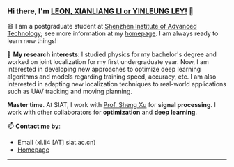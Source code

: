 ### Hi there, I'm [LEON, XIANLIANG LI or YINLEUNG LEY!](https://yinleung.github.io) 👋

😄 I am a postgraduate student at [Shenzhen Institute of Advanced Technology](https://www.siat.ac.cn/); see more information at my [homepage](https://yinleung.github.io). I am always ready to learn new things!

🌱 **My research interests**: I studied physics for my bachelor's degree and worked on joint localization for my first undergraduate year. Now, I am interested in developing new approaches to optimize deep learning algorithms and models regarding training speed, accuracy, etc. I am also interested in adapting new localization techniques to real-world applications such as UAV tracking and moving planning.  

**Master time**. At SIAT, I work with [Prof. Sheng Xu](https://scholar.google.com/citations?user=nLsqCz4AAAAJ&hl=zh-CN) for **signal processing**. I work with other collaborators for **optimization** and **deep learning**.

📫 **Contact me by**:
- Email (xl.li4 [AT] siat.ac.cn)
- [Homepage](https://yinleung.github.io)

----

<!--
**yinleung/yinleung** is a ✨ _special_ ✨ repository because its `README.md` (this file) appears on your GitHub profile.

Here are some ideas to get you started:

- 🔭 I’m currently working on ...
- 🌱 I’m currently learning ...
- 👯 I’m looking to collaborate on ...
- 🤔 I’m looking for help with ...
- 💬 Ask me about ...
- 📫 How to reach me: ...
- 😄 Pronouns: ...
- ⚡ Fun fact: ...

I am the author/core developer of various machine learning tools and systems with more than millions of downloads. 
-->
